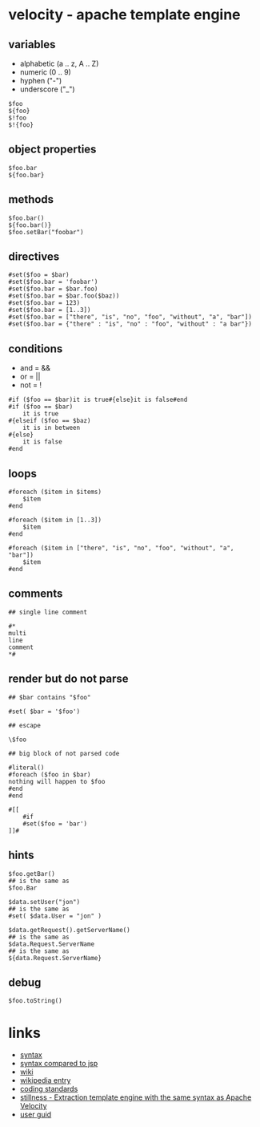 # velocity  - apache template engine

## variables

* alphabetic (a .. z, A .. Z)
* numeric (0 .. 9)
* hyphen ("-")
* underscore ("_")

```
$foo
${foo}
$!foo
$!{foo}
```

## object properties

```
$foo.bar
${foo.bar}
```

## methods

```
$foo.bar()
${foo.bar()}
$foo.setBar("foobar")
```

## directives

```
#set($foo = $bar)
#set($foo.bar = 'foobar')
#set($foo.bar = $bar.foo)
#set($foo.bar = $bar.foo($baz))
#set($foo.bar = 123)
#set($foo.bar = [1..3])
#set($foo.bar = ["there", "is", "no", "foo", "without", "a", "bar"])
#set($foo.bar = {"there" : "is", "no" : "foo", "without" : "a bar"})
```

## conditions

* and = &&
* or = ||
* not = !

```
#if ($foo == $bar)it is true#{else}it is false#end
#if ($foo == $bar)
    it is true
#{elseif ($foo == $baz)
    it is in between
#{else}
    it is false
#end
```

## loops

```
#foreach ($item in $items)
    $item
#end

#foreach ($item in [1..3])
    $item
#end

#foreach ($item in ["there", "is", "no", "foo", "without", "a", "bar"])
    $item
#end
```

## comments

```
## single line comment

#*
multi
line
comment
*#
```

## render but do not parse

```
## $bar contains "$foo"

#set( $bar = '$foo')

## escape

\$foo

## big block of not parsed code

#literal()
#foreach ($foo in $bar)
nothing will happen to $foo
#end
#end

#[[
    #if
    #set($foo = 'bar')
]]#
```

## hints

```
$foo.getBar()
## is the same as
$foo.Bar

$data.setUser("jon")
## is the same as
#set( $data.User = "jon" )

$data.getRequest().getServerName()
## is the same as
$data.Request.ServerName
## is the same as
${data.Request.ServerName}
```

## debug

```
$foo.toString()
```

# links

* [syntax](http://velocity.apache.org/engine/devel/vtl-reference-guide.html)
* [syntax compared to jsp](http://www.caucho.com/resin-3.1/doc/jsp-velocity.xtp)
* [wiki](http://wiki.apache.org/velocity/)
* [wikipedia entry](https://en.wikipedia.org/wiki/Apache_Velocity)
* [coding standards](http://wiki.apache.org/velocity/CodeStandards)
* [stillness - Extraction template engine with the same syntax as Apache Velocity](https://github.com/cbrisson/stillness)
* [user guid](https://velocity.apache.org/engine/releases/velocity-1.5/user-guide.html)
